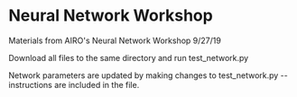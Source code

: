 # Neural Network Workshop
Materials from AIRO's Neural Network Workshop 9/27/19

Download all files to the same directory and run test_network.py

Network parameters are updated by making changes to test_network.py -- instructions are included in the file.
